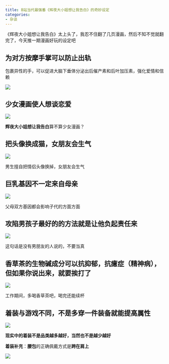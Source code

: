 ```yaml
---
title: B站当代最强番《辉夜大小姐想让我告白》的奇妙设定
categories:
- 杂谈
---
```


《辉夜大小姐想让我告白》太上头了，我忍不住翻了几页漫画，然后不知不觉就翻完了，今天推一期漫画好玩的设定吧


## 为对方按摩手掌可以防止出轨


包裹异性的手，可以促进大脑下垂体分泌出后催产素和后叶加压素，强化爱情和信赖

![](https://v2fy.com/asset/kr017/kr17-01.png)


## 少女漫画使人想谈恋爱



![](https://v2fy.com/asset/kr017/kr017-002.png)

**辉夜大小姐想让我告白**算不算少女漫画？



## 把头像换成猫，女朋友会生气


![](https://v2fy.com/asset/kr017/kr017-003.png)


男生擅自把情侣头像换掉，女朋友会生气

## 巨乳基因不一定来自母亲


![](https://v2fy.com/asset/kr017/kr017-004.png)


父母双方基因都会影响子代的方面方面


## 攻陷男孩子最好的的方法就是让他负起责任来



![](https://v2fy.com/asset/kr017/kr017-005.png)


这句话是没有男朋友的人说的，不要当真


## 香草茶的生物碱成分可以抗抑郁，抗癔症（精神病），但如果你说出来，就要挨打了


![](https://v2fy.com/asset/kr017/kr017-006.png)


工作期间，多喝香草茶吧，喝完还能续杯

## 着装与游戏不同，不是多穿一件装备就能提高属性

![](https://v2fy.com/asset/kr017/kr017-007.png)


**现实中的着装不是品类越多越好，当然也不是越少越好**


**着装补充**：**腰包**的正确佩戴方式是**跨在肩上**


![](https://v2fy.com/asset/kr017/kr017-008.png)


